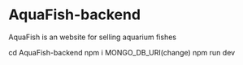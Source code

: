 # AquaFish-backend
AquaFish is an website for selling aquarium fishes

cd AquaFish-backend
npm i
MONGO_DB_URI(change)
npm run dev

